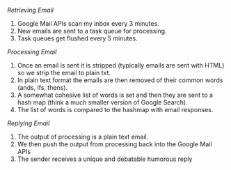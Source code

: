 *Retrieving Email*
1. Google Mail APIs scan my inbox every 3 minutes.
2. New emails are sent to a task queue for processing.
3. Task queues get flushed every 5 minutes.

*Processing Email*
1. Once an email is sent it is stripped (typically emails are sent with HTML) so we strip the email to plain txt.
2. In plain text format the emails are then removed of their common words (ands, ifs, thens).
3. A somewhat cohesive list of words is set and then they are sent to a hash map (think a much smaller version of Google Search).
4. The list of words is compared to the hashmap with email responses.

*Replying Email*
1. The output of processing is a plain text email.
2. We then push the output from processing back into the Google Mail APIs
3. The sender receives a unique and debatable humorous  reply
